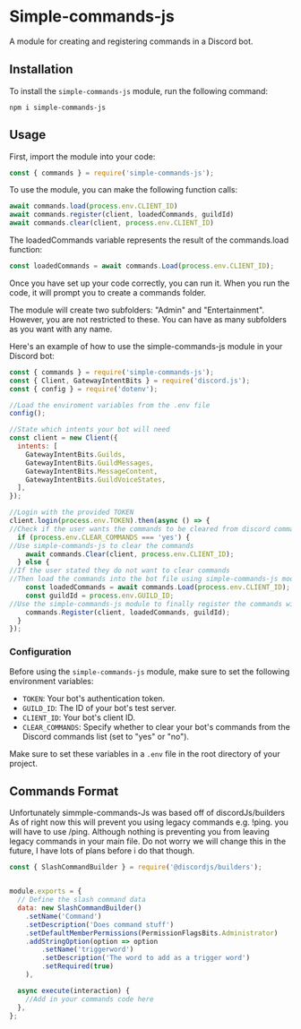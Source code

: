 # Simple-commands-js

A module for creating and registering commands in a Discord bot.

## Installation

To install the `simple-commands-js` module, run the following command:

```shell
npm i simple-commands-js
```



## Usage

First, import the module into your code:

```js
const { commands } = require('simple-commands-js');
```
To use the module, you can make the following function calls:

```js
await commands.load(process.env.CLIENT_ID)
await commands.register(client, loadedCommands, guildId)
await commands.clear(client, process.env.CLIENT_ID)
```
The loadedCommands variable represents the result of the commands.load function:
```js
const loadedCommands = await commands.Load(process.env.CLIENT_ID);
```
Once you have set up your code correctly, you can run it. When you run the code, it will prompt you to create a commands folder.

The module will create two subfolders: "Admin" and "Entertainment". However, you are not restricted to these. You can have as many subfolders as you want with any name.


Here's an example of how to use the simple-commands-js module in your Discord bot:

```js
const { commands } = require('simple-commands-js');
const { Client, GatewayIntentBits } = require('discord.js');
const { config } = require('dotenv');

//Load the enviroment variables from the .env file
config();

//State which intents your bot will need
const client = new Client({
  intents: [
    GatewayIntentBits.Guilds,
    GatewayIntentBits.GuildMessages,
    GatewayIntentBits.MessageContent,
    GatewayIntentBits.GuildVoiceStates,
  ],
});

//Login with the provided TOKEN
client.login(process.env.TOKEN).then(async () => {
//Check if the user wants the commands to be cleared from discord commands list
  if (process.env.CLEAR_COMMANDS === 'yes') {
//Use simple-commands-js to clear the commands
    await commands.Clear(client, process.env.CLIENT_ID);
  } else {
//If the user stated they do not want to clear commands 
//Then load the commands into the bot file using simple-commands-js module
    const loadedCommands = await commands.Load(process.env.CLIENT_ID); // Await the result of the Load function
    const guildId = process.env.GUILD_ID;
//Use the simple-commands-js module to finally register the commands with discord
    commands.Register(client, loadedCommands, guildId);
  }
});

```
### Configuration

Before using the `simple-commands-js` module, make sure to set the following environment variables:

- `TOKEN`: Your bot's authentication token.
- `GUILD_ID`: The ID of your bot's test server.
- `CLIENT_ID`: Your bot's client ID.
- `CLEAR_COMMANDS`: Specify whether to clear your bot's commands from the Discord commands list (set to "yes" or "no").

Make sure to set these variables in a `.env` file in the root directory of your project.


## Commands Format

Unfortunately simmple-commands-Js was based off of discordJs/builders As of right now this will prevent you using legacy commands e.g. !ping. you will have to use 
/ping. Although nothing is preventing you from leaving legacy commands in your main file. Do not worry we will change this in the future, I have lots of plans before i do that though.

```js
const { SlashCommandBuilder } = require('@discordjs/builders');


module.exports = {
  // Define the slash command data
  data: new SlashCommandBuilder()
    .setName('Command')
    .setDescription('Does command stuff')
    .setDefaultMemberPermissions(PermissionFlagsBits.Administrator)
    .addStringOption(option => option
        .setName('triggerword')
        .setDescription('The word to add as a trigger word')
        .setRequired(true)
    ),

  async execute(interaction) {
    //Add in your commands code here
  },
};

```
